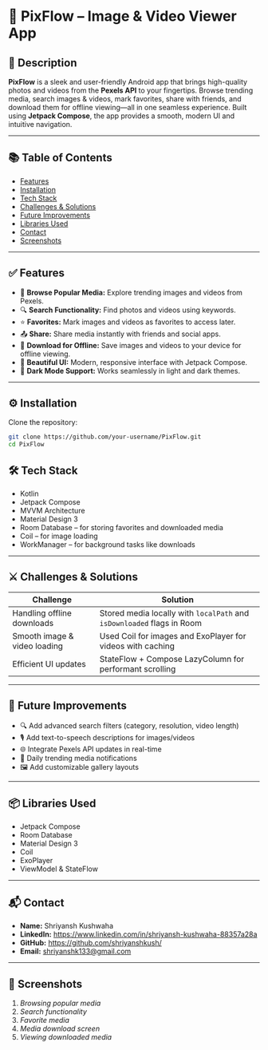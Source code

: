 # 💬 PixFlow – Image & Video Viewer App

## 📄 Description
**PixFlow** is a sleek and user-friendly Android app that brings high-quality photos and videos from the **Pexels API** to your fingertips. Browse trending media, search images & videos, mark favorites, share with friends, and download them for offline viewing—all in one seamless experience. Built using **Jetpack Compose**, the app provides a smooth, modern UI and intuitive navigation.

---

## 📚 Table of Contents
- [Features](#features)
- [Installation](#installation)
- [Tech Stack](#tech-stack)
- [Challenges & Solutions](#challenges--solutions)
- [Future Improvements](#future-improvements)
- [Libraries Used](#libraries-used)
- [Contact](#contact)
- [Screenshots](#screenshots)

---

## ✅ Features
- 📸 **Browse Popular Media:** Explore trending images and videos from Pexels.  
- 🔍 **Search Functionality:** Find photos and videos using keywords.  
- ⭐ **Favorites:** Mark images and videos as favorites to access later.  
- 📤 **Share:** Share media instantly with friends and social apps.  
- 💾 **Download for Offline:** Save images and videos to your device for offline viewing.  
- 🎨 **Beautiful UI:** Modern, responsive interface with Jetpack Compose.  
- 🌙 **Dark Mode Support:** Works seamlessly in light and dark themes.  

---

## ⚙️ Installation
Clone the repository:
```bash
git clone https://github.com/your-username/PixFlow.git
cd PixFlow
```

## 🛠 Tech Stack
- Kotlin
- Jetpack Compose
- MVVM Architecture
- Material Design 3
- Room Database – for storing favorites and downloaded media
- Coil – for image loading
- WorkManager – for background tasks like downloads

---

## ⚔️ Challenges & Solutions

| Challenge | Solution |
| --- | --- |
| Handling offline downloads | Stored media locally with `localPath` and `isDownloaded` flags in Room |
| Smooth image & video loading | Used Coil for images and ExoPlayer for videos with caching |
| Efficient UI updates | StateFlow + Compose LazyColumn for performant scrolling |

---

## 🌱 Future Improvements
- 🔍 Add advanced search filters (category, resolution, video length)  
- 🎙️ Add text-to-speech descriptions for images/videos  
- 🌐 Integrate Pexels API updates in real-time  
- 🌟 Daily trending media notifications  
- 🖼️ Add customizable gallery layouts  

---

## 📦 Libraries Used
- Jetpack Compose
- Room Database
- Material Design 3
- Coil
- ExoPlayer
- ViewModel & StateFlow

---

## 📬 Contact
- **Name:** Shriyansh Kushwaha
- **LinkedIn:** https://www.linkedin.com/in/shriyansh-kushwaha-88357a28a 
- **GitHub:** https://github.com/shriyanshkush/
- **Email:** shriyanshk133@gmail.com  

---

## 📸 Screenshots
1. _Browsing popular media_  
2. _Search functionality_  
3. _Favorite media_  
4. _Media download screen_  
5. _Viewing downloaded media_
